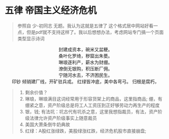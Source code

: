 # 五律 帝国主义经济危机
> 参照自 少-初同志 无题。我认为这就是五律了 
> 这个格式居中网站好看一点，但是pdf就不支持这样了。我以后想想办法，考虑网站专门搞一个页面类型显示诗词

<center>
封建成资本，碗米又盆粳。<br/>
桑叶化罗绮，秽窟出朱甍。<br/>
琳琅逐利产，薪水为财绷。<br/>
潦倒无银购，积压断厂佣。<br/>
宁随河水去，不济困民生。<br/>
印钞
倾销建厂线，开矿驻兵戎。
红绿皆冲底，美中各弯弓。
归根是腐朽，
</center>

> 1. 剩余价值？
> 1. 琳琅，琳琅满目这词经常用于形容货架上的商品，这里指商品; 绷，有绷紧之意，资产阶级总是将工人工资压到正好够劳动力再生产的程度
> 2. 银，钱; 有法坑：坑古代有坑杀之意，这里我想指裁员，有法，资产阶级法律允许资产阶级事实上随意裁员 
> 3. 美国大萧条倒牛奶典故
> 4. 红绿：A股红涨绿跌，美股绿涨红跌，经济危机股市直接崩盘; 
<!--stackedit_data:
eyJoaXN0b3J5IjpbMTc4MjEzMTE1NywtNTU2NzAyNDg4LDkwNT
Q2MTI3LDE1NzMxMzYwMDIsLTEzODYxNzkwMjMsLTIxMjg0NTc1
NTEsMTQzNTc1ODgwLDE5MjE2ODQzNjhdfQ==
-->